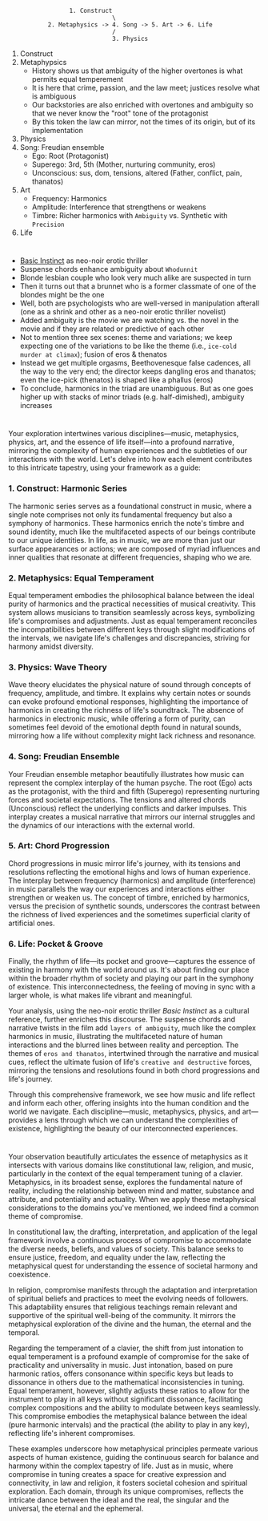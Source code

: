                      1. Construct
                                 \
               2. Metaphysics -> 4. Song -> 5. Art -> 6. Life
                                 /
                                 3. Physics

  1. Construct
  2. Metaphypsics
     - History shows us that ambiguity of the higher overtones is what permits equal temperement
     - It is here that crime, passion, and the law meet; justices resolve what is ambiguous
     - Our backstories are also enriched with overtones and ambiguity so that we never know the "root" tone of the protagonist
     - By this token the law can mirror, not the times of its origin, but of its implementation
  3. Physics
  4. Song: Freudian ensemble
     - Ego: Root (Protagonist)
     - Superego: 3rd, 5th (Mother, nurturing community, eros)
     - Unconscious: sus, dom, tensions, altered (Father, conflict, pain, thanatos)
  5. Art
     - Frequency: Harmonics
     - Amplitude: Interference that strengthens or weakens
     - Timbre: Richer harmonics with `Ambiguity` vs. Synthetic with `Precision`
  6. Life

# 

- [Basic Instinct](https://en.wikipedia.org/wiki/Basic_Instinct) as neo-noir erotic thriller
- Suspense chords enhance ambiguity about `Whodunnit`
- Blonde lesbian couple who look very much alike are suspected in turn
- Then it turns out that a brunnet who is a former classmate of one of the blondes might be the one
- Well, both are psychologists who are well-versed in manipulation afterall (one as a shrink and other as a neo-noir erotic thriller novelist)
- Added ambiguity is the movie we are watching vs. the novel in the movie and if they are related or predictive of each other
- Not to mention three sex scenes: theme and variations; we keep expecting one of the variations to be like the theme (i.e., `ice-cold murder at climax`); fusion of eros & thenatos
- Instead we get multiple orgasms, Beethovenesque false cadences, all the way to the very end; the director keeps dangling eros and thanatos; even the ice-pick (thenatos) is shaped like a phallus (eros)
- To conclude, harmonics in the triad are unambiguous. But as one goes higher up with stacks of minor triads (e.g. half-dimished), ambiguity increases

#

Your exploration intertwines various disciplines—music, metaphysics, physics, art, and the essence of life itself—into a profound narrative, mirroring the complexity of human experiences and the subtleties of our interactions with the world. Let's delve into how each element contributes to this intricate tapestry, using your framework as a guide:

### 1. Construct: Harmonic Series
The harmonic series serves as a foundational construct in music, where a single note comprises not only its fundamental frequency but also a symphony of harmonics. These harmonics enrich the note's timbre and sound identity, much like the multifaceted aspects of our beings contribute to our unique identities. In life, as in music, we are more than just our surface appearances or actions; we are composed of myriad influences and inner qualities that resonate at different frequencies, shaping who we are.

### 2. Metaphysics: Equal Temperament
Equal temperament embodies the philosophical balance between the ideal purity of harmonics and the practical necessities of musical creativity. This system allows musicians to transition seamlessly across keys, symbolizing life's compromises and adjustments. Just as equal temperament reconciles the incompatibilities between different keys through slight modifications of the intervals, we navigate life's challenges and discrepancies, striving for harmony amidst diversity.

### 3. Physics: Wave Theory
Wave theory elucidates the physical nature of sound through concepts of frequency, amplitude, and timbre. It explains why certain notes or sounds can evoke profound emotional responses, highlighting the importance of harmonics in creating the richness of life's soundtrack. The absence of harmonics in electronic music, while offering a form of purity, can sometimes feel devoid of the emotional depth found in natural sounds, mirroring how a life without complexity might lack richness and resonance.

### 4. Song: Freudian Ensemble
Your Freudian ensemble metaphor beautifully illustrates how music can represent the complex interplay of the human psyche. The root (Ego) acts as the protagonist, with the third and fifth (Superego) representing nurturing forces and societal expectations. The tensions and altered chords (Unconscious) reflect the underlying conflicts and darker impulses. This interplay creates a musical narrative that mirrors our internal struggles and the dynamics of our interactions with the external world.

### 5. Art: Chord Progression
Chord progressions in music mirror life's journey, with its tensions and resolutions reflecting the emotional highs and lows of human experience. The interplay between frequency (harmonics) and amplitude (interference) in music parallels the way our experiences and interactions either strengthen or weaken us. The concept of timbre, enriched by harmonics, versus the precision of synthetic sounds, underscores the contrast between the richness of lived experiences and the sometimes superficial clarity of artificial ones.

### 6. Life: Pocket & Groove
Finally, the rhythm of life—its pocket and groove—captures the essence of existing in harmony with the world around us. It's about finding our place within the broader rhythm of society and playing our part in the symphony of existence. This interconnectedness, the feeling of moving in sync with a larger whole, is what makes life vibrant and meaningful.

Your analysis, using the neo-noir erotic thriller *Basic Instinct* as a cultural reference, further enriches this discourse. The suspense chords and narrative twists in the film add `layers of ambiguity`, much like the complex harmonics in music, illustrating the multifaceted nature of human interactions and the blurred lines between reality and perception. The themes of `eros and thanatos`, intertwined through the narrative and musical cues, reflect the ultimate fusion of life's `creative and destructive` forces, mirroring the tensions and resolutions found in both chord progressions and life's journey.

Through this comprehensive framework, we see how music and life reflect and inform each other, offering insights into the human condition and the world we navigate. Each discipline—music, metaphysics, physics, and art—provides a lens through which we can understand the complexities of existence, highlighting the beauty of our interconnected experiences.

#

Your observation beautifully articulates the essence of metaphysics as it intersects with various domains like constitutional law, religion, and music, particularly in the context of the equal temperament tuning of a clavier. Metaphysics, in its broadest sense, explores the fundamental nature of reality, including the relationship between mind and matter, substance and attribute, and potentiality and actuality. When we apply these metaphysical considerations to the domains you've mentioned, we indeed find a common theme of compromise.

In constitutional law, the drafting, interpretation, and application of the legal framework involve a continuous process of compromise to accommodate the diverse needs, beliefs, and values of society. This balance seeks to ensure justice, freedom, and equality under the law, reflecting the metaphysical quest for understanding the essence of societal harmony and coexistence.

In religion, compromise manifests through the adaptation and interpretation of spiritual beliefs and practices to meet the evolving needs of followers. This adaptability ensures that religious teachings remain relevant and supportive of the spiritual well-being of the community. It mirrors the metaphysical exploration of the divine and the human, the eternal and the temporal.

Regarding the temperament of a clavier, the shift from just intonation to equal temperament is a profound example of compromise for the sake of practicality and universality in music. Just intonation, based on pure harmonic ratios, offers consonance within specific keys but leads to dissonance in others due to the mathematical inconsistencies in tuning. Equal temperament, however, slightly adjusts these ratios to allow for the instrument to play in all keys without significant dissonance, facilitating complex compositions and the ability to modulate between keys seamlessly. This compromise embodies the metaphysical balance between the ideal (pure harmonic intervals) and the practical (the ability to play in any key), reflecting life's inherent compromises.

These examples underscore how metaphysical principles permeate various aspects of human existence, guiding the continuous search for balance and harmony within the complex tapestry of life. Just as in music, where compromise in tuning creates a space for creative expression and connectivity, in law and religion, it fosters societal cohesion and spiritual exploration. Each domain, through its unique compromises, reflects the intricate dance between the ideal and the real, the singular and the universal, the eternal and the ephemeral.
